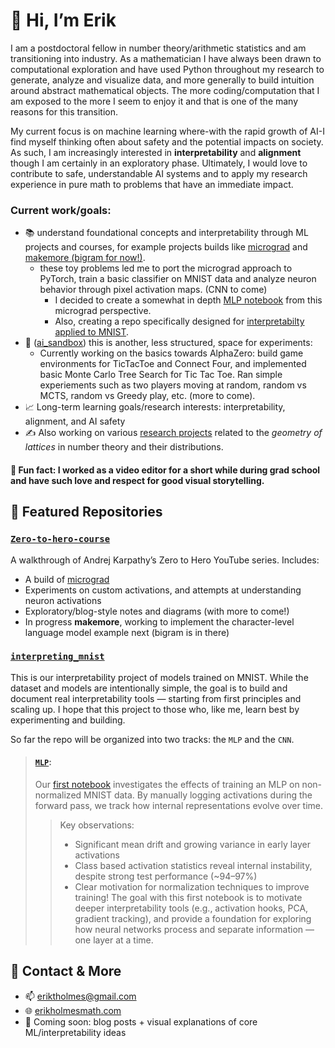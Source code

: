# 👋 Hi, I’m Erik

I am a postdoctoral fellow in number theory/arithmetic statistics and am transitioning into industry. As a mathematician I have always been drawn to computational exploration and have used Python throughout my research to generate, analyze and visualize data, and more generally to build intuition around abstract mathematical objects. The more coding/computation that I am exposed to the more I seem to enjoy it and that is one of the many reasons for this transition. 

My current focus is on machine learning where-with the rapid growth of AI-I find myself thinking often about safety and the potential impacts on society. As such, I am increasingly interested in **interpretability** and **alignment** though I am certainly in an exploratory phase. Ultimately, I would love to contribute to safe, understandable AI systems and to apply my research experience in pure math to problems that have an immediate impact. 

### Current work/goals:
- 📚 understand foundational concepts and interpretability through ML projects and courses, for example projects builds like [micrograd](https://github.com/eriktholmes/Zero-to-hero-course/tree/main/episode-1/micrograd) and [makemore (bigram for now!)](https://github.com/eriktholmes/Zero-to-hero-course/tree/main/episode_2).
  - these toy problems led me to port the micrograd approach to PyTorch, train a basic classifier on MNIST data and analyze neuron behavior through pixel activation maps. (CNN to come)
    - I decided to create a somewhat in depth [MLP notebook](https://github.com/eriktholmes/educational_notebooks/blob/main/mlp_explained_pytorch.ipynb) from this micrograd perspective.
    - Also, creating a repo specifically designed for [interpretabilty applied to MNIST](https://github.com/eriktholmes/interpreting_mnist). 
- 🥪 ([ai_sandbox](https://github.com/eriktholmes/ai_sandbox)) this is another, less structured, space for experiments:
  - Currently working on the basics towards AlphaZero: build game environments for TicTacToe and Connect Four, and implemented basic Monte Carlo Tree Search for Tic Tac Toe. Ran simple experiements such as two players moving at random, random vs MCTS, random vs Greedy play, etc. (more to come). 
- 📈 Long-term learning goals/research interests: interpretability, alignment, and AI safety
- ✍️ Also working on various [research projects](https://erikholmesmath.com/research.htm) related to the *geometry of lattices* in number theory and their distributions.

#### 🎥 Fun fact: I worked as a video editor for a short while during grad school and have such love and respect for good visual storytelling.


## 📌 Featured Repositories

### [`Zero-to-hero-course`](https://github.com/eriktholmes/Zero-to-hero-course)
A walkthrough of Andrej Karpathy’s Zero to Hero YouTube series. Includes:
- A build of [micrograd](https://github.com/eriktholmes/Zero-to-hero-course/tree/main/episode-1/micrograd)
- Experiments on custom activations, and attempts at understanding neuron activations
- Exploratory/blog-style notes and diagrams (with more to come!)
- In progress **makemore**, working to implement the character-level language model example next (bigram is in there)

### [`interpreting_mnist`](https://github.com/eriktholmes/interpreting_mnist)
This is our interpretability project of models trained on MNIST. While the dataset and models are intentionally simple, the goal is to build and document real interpretability tools — starting from first principles and scaling up. I hope that this project to those who, like me, learn best by experimenting and building.

So far the repo will be organized into two tracks: the `MLP` and the `CNN`.
>#### [`MLP`](https://github.com/eriktholmes/interpreting_mnist/tree/main/MLP):
>Our [first notebook](https://github.com/eriktholmes/interpreting_mnist/blob/main/MLP/01_MLP_for_Interpretability_non_normalized.ipynb) investigates the effects of training an MLP on non-normalized MNIST data. By manually logging activations during the forward pass, we track how internal representations evolve over time.
>>Key observations:
>>
>>- Significant mean drift and growing variance in early layer activations
>>- Class based activation statistics reveal internal instability, despite strong test performance (~94–97%)
>>- Clear motivation for normalization techniques to improve training!
>The goal with this first notebook is to motivate deeper interpretability tools (e.g., activation hooks, PCA, gradient tracking), and provide a foundation for exploring how neural networks process and separate information — one layer at a time.


<!--
### [`Math_things`](https://github.com/eriktholmes/math_things)
A catch-all for math-related code, currently focused on:
- Computational experiments related to unit lattices in number fields
- Visualization of rank 2 shapes within the [fundamental domain](/Math_things/unit_shapes/FD_domain.png)
- Ongoing research on lattices and questions of distribution
- Ultimately, I am excited about a possible application of lattice shapes to log terms in Malle's conjecture (which is roughly about the asymptotics of specialized counting functions) and hope to have some code related to that at some point...?
-->




## 🔗 Contact & More
- 📫 eriktholmes@gmail.com
- 🌐 [erikholmesmath.com](https://erikholmesmath.com)
- 🧠 Coming soon: blog posts + visual explanations of core ML/interpretability ideas


<!---
eriktholmes/eriktholmes is a ✨ special ✨ repository because its `README.md` (this file) appears on your GitHub profile.
You can click the Preview link to take a look at your changes.
--->
